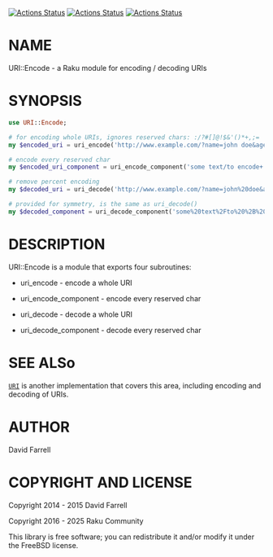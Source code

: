 [![Actions Status](https://github.com/raku-community-modules/URI-Encode/actions/workflows/linux.yml/badge.svg)](https://github.com/raku-community-modules/URI-Encode/actions) [![Actions Status](https://github.com/raku-community-modules/URI-Encode/actions/workflows/macos.yml/badge.svg)](https://github.com/raku-community-modules/URI-Encode/actions) [![Actions Status](https://github.com/raku-community-modules/URI-Encode/actions/workflows/windows.yml/badge.svg)](https://github.com/raku-community-modules/URI-Encode/actions)

NAME
====

URI::Encode - a Raku module for encoding / decoding URIs

SYNOPSIS
========

```raku
use URI::Encode;

# for encoding whole URIs, ignores reserved chars: :/?#[]@!$&'()*+,;=
my $encoded_uri = uri_encode('http://www.example.com/?name=john doe&age=54');

# encode every reserved char
my $encoded_uri_component = uri_encode_component('some text/to encode+ safely');

# remove percent encoding
my $decoded_uri = uri_decode('http://www.example.com/?name=john%20doe&age=54');

# provided for symmetry, is the same as uri_decode()
my $decoded_component = uri_decode_component('some%20text%2Fto%20%2B%20safely');
```

DESCRIPTION
===========

URI::Encode is a module that exports four subroutines:

  * uri_encode - encode a whole URI

  * uri_encode_component - encode every reserved char

  * uri_decode - decode a whole URI

  * uri_decode_component - decode every reserved char

SEE ALSo
========

[`URI`](https://raku.land/github:raku-community-modules/URI) is another implementation that covers this area, including encoding and decoding of URIs.

AUTHOR
======

David Farrell

COPYRIGHT AND LICENSE
=====================

Copyright 2014 - 2015 David Farrell

Copyright 2016 - 2025 Raku Community

This library is free software; you can redistribute it and/or modify it under the FreeBSD license.

